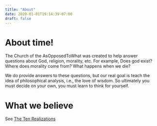 ```yaml
---
title: "About"
date: 2020-01-01T19:14:39-07:00
draft: false
---
```


# About time!

The Church of the AsOpposedToWhat was created to help answer
questions about God, religion, morality, etc. For example, Does god
exist? Where does morality come from? What happens when we die?

We do provide answers to these questions, but our real goal is teach
the idea of philosophical analysis, i.e., the love of wisdom. So
ultimately you must decide on your own, you must learn to think for
yourself.



# What we believe

See [The Ten Realizations](/posts/the-ten-realizations)


